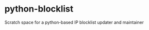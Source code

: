 python-blocklist
================

Scratch space for a python-based IP blocklist updater and maintainer

